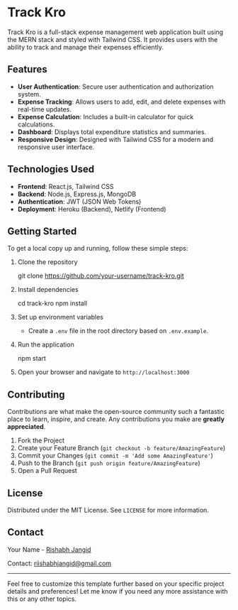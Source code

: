 # Track Kro

Track Kro is a full-stack expense management web application built using the MERN stack and styled with Tailwind CSS. It provides users with the ability to track and manage their expenses efficiently.

## Features

- **User Authentication**: Secure user authentication and authorization system.
- **Expense Tracking**: Allows users to add, edit, and delete expenses with real-time updates.
- **Expense Calculation**: Includes a built-in calculator for quick calculations.
- **Dashboard**: Displays total expenditure statistics and summaries.
- **Responsive Design**: Designed with Tailwind CSS for a modern and responsive user interface.

## Technologies Used

- **Frontend**: React.js, Tailwind CSS
- **Backend**: Node.js, Express.js, MongoDB
- **Authentication**: JWT (JSON Web Tokens)
- **Deployment**: Heroku (Backend), Netlify (Frontend)

## Getting Started

To get a local copy up and running, follow these simple steps:

1. Clone the repository
  
   git clone https://github.com/your-username/track-kro.git
   
2. Install dependencies
  
   cd track-kro
   npm install
   
3. Set up environment variables
   - Create a `.env` file in the root directory based on `.env.example`.
4. Run the application
  
   npm start
   
5. Open your browser and navigate to `http://localhost:3000`

## Contributing

Contributions are what make the open-source community such a fantastic place to learn, inspire, and create. Any contributions you make are **greatly appreciated**.

1. Fork the Project
2. Create your Feature Branch (`git checkout -b feature/AmazingFeature`)
3. Commit your Changes (`git commit -m 'Add some AmazingFeature'`)
4. Push to the Branch (`git push origin feature/AmazingFeature`)
5. Open a Pull Request

## License

Distributed under the MIT License. See `LICENSE` for more information.

## Contact

Your Name - [Rishabh Jangid](https://protfolio-rishabh-jangid-web-develope.netlify.app/)

Contact: riishabhjangid@gmail.com

---

Feel free to customize this template further based on your specific project details and preferences! Let me know if you need any more assistance with this or any other topics.
